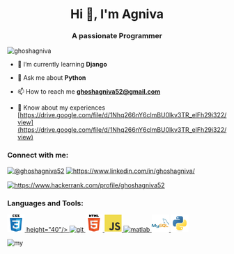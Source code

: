 <h1 align="center">Hi 👋, I'm Agniva</h1>
<h3 align="center">A passionate Programmer</h3>

<p align="left"> <img src="https://komarev.com/ghpvc/?username=ghoshagniva&label=Profile%20views&color=0e75b6&style=flat" alt="ghoshagniva" /> </p>

- 🌱 I’m currently learning **Django**

- 💬 Ask me about **Python**

- 📫 How to reach me **ghoshagniva52@gmail.com**

- 📄 Know about my experiences [https://drive.google.com/file/d/1Nhq266nY6clmBU0lkv3TR_elFh29i322/view](https://drive.google.com/file/d/1Nhq266nY6clmBU0lkv3TR_elFh29i322/view)

<h3 align="left">Connect with me:</h3>
<p align="left">
<a href="https://twitter.com/@ghoshagniva52" target="blank"><img align="center" src="https://raw.githubusercontent.com/rahuldkjain/github-profile-readme-generator/master/src/images/icons/Social/twitter.svg" alt="@ghoshagniva52" height="30" width="40" /></a>
<a href="https://linkedin.com/in/ghoshagniva/" target="blank"><img align="center" src="https://raw.githubusercontent.com/rahuldkjain/github-profile-readme-generator/master/src/images/icons/Social/linked-in-alt.svg" alt="https://www.linkedin.com/in/ghoshagniva/" height="30" width="40" /></a>

<a href="https://www.hackerrank.com/profile/ghoshagniva52" target="blank"><img align="center" src="https://raw.githubusercontent.com/rahuldkjain/github-profile-readme-generator/master/src/images/icons/Social/hackerrank.svg" alt="https://www.hackerrank.com/profile/ghoshagniva52" height="30" width="40" /></a>
</p>




<h3 align="left">Languages and Tools:</h3>
<p align="left"> <a href="https://www.w3schools.com/css/" target="_blank" rel="noreferrer"> <img src="https://raw.githubusercontent.com/devicons/devicon/master/icons/css3/css3-original-wordmark.svg" alt="css3" width="40" height="40"/> </a> <a href="https://www.djangoproject.com/" target="_blank" rel="noreferrer"> height="40"/> </a> <a href="https://git-scm.com/" target="_blank" rel="noreferrer"> <img src="https://www.vectorlogo.zone/logos/git-scm/git-scm-icon.svg" alt="git" width="40" height="40"/> </a> <a href="https://www.w3.org/html/" target="_blank" rel="noreferrer"> <img src="https://raw.githubusercontent.com/devicons/devicon/master/icons/html5/html5-original-wordmark.svg" alt="html5" width="40" height="40"/> </a> <a href="https://developer.mozilla.org/en-US/docs/Web/JavaScript" target="_blank" rel="noreferrer"> <img src="https://raw.githubusercontent.com/devicons/devicon/master/icons/javascript/javascript-original.svg" alt="javascript" width="40" height="40"/> </a> <a href="https://www.mathworks.com/" target="_blank" rel="noreferrer"> <img src="https://upload.wikimedia.org/wikipedia/commons/2/21/Matlab_Logo.png" alt="matlab" width="40" height="40"/> </a> <a href="https://www.mysql.com/" target="_blank" rel="noreferrer"> <img src="https://raw.githubusercontent.com/devicons/devicon/master/icons/mysql/mysql-original-wordmark.svg" alt="mysql" width="40" height="40"/> </a> <a href="https://www.python.org" target="_blank" rel="noreferrer"> <img src="https://raw.githubusercontent.com/devicons/devicon/master/icons/python/python-original.svg" alt="python" width="40" height="40"/> </a> </p>



![my](https://github.com/GhoshAgniva/GhoshAgniva/assets/130777118/772b34df-d291-4ae9-b2c0-245da977b3b8)
